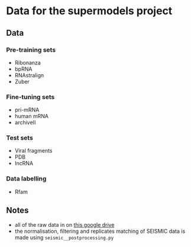 # Data for the supermodels project
## Data
### Pre-training sets
- Ribonanza
- bpRNA
- RNAstralign
- Zuber

### Fine-tuning sets
- pri-mRNA
- human mRNA
- archiveII

### Test sets
- Viral fragments
- PDB
- lncRNA

### Data labelling
- Rfam

## Notes
- all of the raw data in on [this google drive](https://drive.google.com/drive/folders/1pKUBGlvcft4WsUSztaUCOXcyGi9a8NUy)
- the normalisation, filtering and replicates matching of SEISMIC data is made using `seismic__postprocessing.py`

